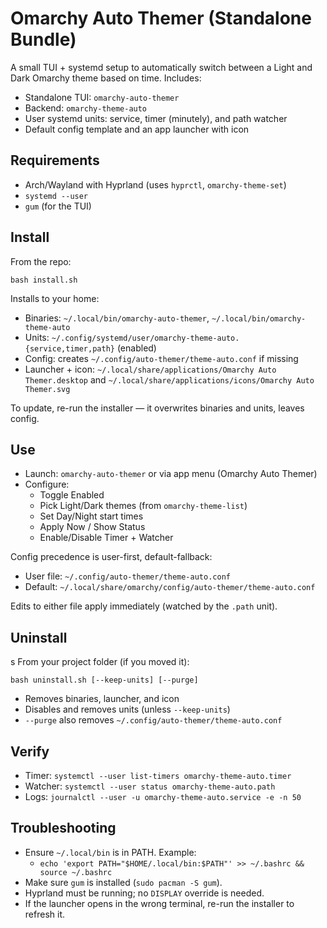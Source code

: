 # Omarchy Auto Themer (Standalone Bundle)

A small TUI + systemd setup to automatically switch between a Light and Dark Omarchy theme based on time. Includes:

- Standalone TUI: `omarchy-auto-themer`
- Backend: `omarchy-theme-auto`
- User systemd units: service, timer (minutely), and path watcher
- Default config template and an app launcher with icon

## Requirements

- Arch/Wayland with Hyprland (uses `hyprctl`, `omarchy-theme-set`)
- `systemd --user`
- `gum` (for the TUI)

## Install

From the repo:

```
bash install.sh
```

Installs to your home:

- Binaries: `~/.local/bin/omarchy-auto-themer`, `~/.local/bin/omarchy-theme-auto`
- Units: `~/.config/systemd/user/omarchy-theme-auto.{service,timer,path}` (enabled)
- Config: creates `~/.config/auto-themer/theme-auto.conf` if missing
- Launcher + icon: `~/.local/share/applications/Omarchy Auto Themer.desktop` and `~/.local/share/applications/icons/Omarchy Auto Themer.svg`

To update, re-run the installer — it overwrites binaries and units, leaves config.

## Use

- Launch: `omarchy-auto-themer` or via app menu (Omarchy Auto Themer)
- Configure:
  - Toggle Enabled
  - Pick Light/Dark themes (from `omarchy-theme-list`)
  - Set Day/Night start times
  - Apply Now / Show Status
  - Enable/Disable Timer + Watcher

Config precedence is user-first, default-fallback:

- User file: `~/.config/auto-themer/theme-auto.conf`
- Default: `~/.local/share/omarchy/config/auto-themer/theme-auto.conf`

Edits to either file apply immediately (watched by the `.path` unit).

## Uninstall

s
From your project folder (if you moved it):

```
bash uninstall.sh [--keep-units] [--purge]
```

- Removes binaries, launcher, and icon
- Disables and removes units (unless `--keep-units`)
- `--purge` also removes `~/.config/auto-themer/theme-auto.conf`

## Verify

- Timer: `systemctl --user list-timers omarchy-theme-auto.timer`
- Watcher: `systemctl --user status omarchy-theme-auto.path`
- Logs: `journalctl --user -u omarchy-theme-auto.service -e -n 50`

## Troubleshooting

- Ensure `~/.local/bin` is in PATH. Example:
  - `echo 'export PATH="$HOME/.local/bin:$PATH"' >> ~/.bashrc && source ~/.bashrc`
- Make sure `gum` is installed (`sudo pacman -S gum`).
- Hyprland must be running; no `DISPLAY` override is needed.
- If the launcher opens in the wrong terminal, re-run the installer to refresh it.
